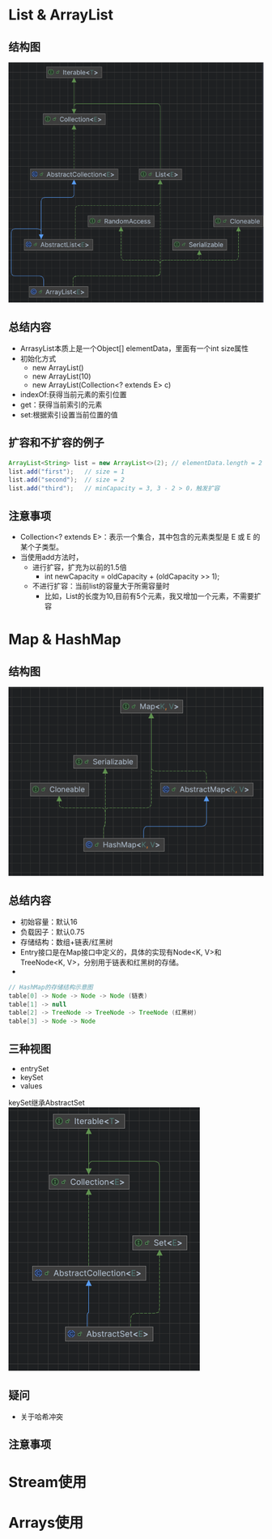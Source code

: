 # List & ArrayList

## 结构图
![img.png](img.png)

## 总结内容
- ArrasyList本质上是一个Object[] elementData，里面有一个int size属性
- 初始化方式 
  - new ArrayList()
  - new ArrayList(10)
  - new ArrayList(Collection<? extends E> c)
- indexOf:获得当前元素的索引位置
- get：获得当前索引的元素
- set:根据索引设置当前位置的值

## 扩容和不扩容的例子

```java
ArrayList<String> list = new ArrayList<>(2); // elementData.length = 2
list.add("first");   // size = 1
list.add("second");  // size = 2
list.add("third");   // minCapacity = 3, 3 - 2 > 0，触发扩容
```
## 注意事项

- Collection<? extends E>：表示一个集合，其中包含的元素类型是 E 或 E 的某个子类型。
- 当使用add方法时，
  - 进行扩容，扩充为以前的1.5倍
    - int newCapacity = oldCapacity + (oldCapacity >> 1);
  - 不进行扩容：当前list的容量大于所需容量时
    - 比如，List的长度为10,目前有5个元素，我又增加一个元素，不需要扩容


# Map & HashMap

## 结构图

![img_1.png](img_1.png)

## 总结内容 
- 初始容量：默认16
- 负载因子：默认0.75
- 存储结构：数组+链表/红黑树
- Entry接口是在Map接口中定义的，具体的实现有Node<K, V>和TreeNode<K, V>，分别用于链表和红黑树的存储。
- 


```java
// HashMap的存储结构示意图
table[0] -> Node -> Node -> Node (链表)
table[1] -> null
table[2] -> TreeNode -> TreeNode -> TreeNode (红黑树)
table[3] -> Node -> Node
```

## 三种视图
- entrySet
- keySet
- values

keySet继承AbstractSet
![img_2.png](img_2.png)

## 疑问
- 关于哈希冲突

## 注意事项

# Stream使用

# Arrays使用